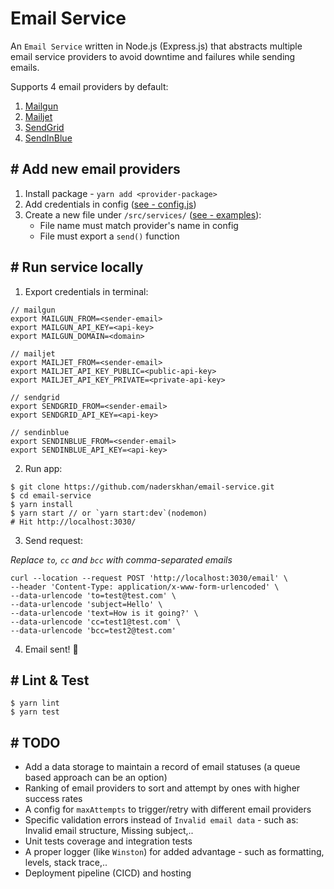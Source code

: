 # Email Service
An `Email Service` written in Node.js (Express.js) that abstracts multiple email service providers to avoid downtime and failures while sending emails.

Supports 4 email providers by default:
1. [Mailgun](https://www.mailgun.com/)
2. [Mailjet](https://www.mailjet.com/)
3. [SendGrid](https://www.sendgrid.com/)
4. [SendInBlue](https://www.sendinblue.com/)

## # Add new email providers
1. Install package - `yarn add <provider-package>`
2. Add credentials in config ([see - config.js](https://github.com/naderskhan/email-service/blob/master/src/config.js))
3. Create a new file under `/src/services/` ([see - examples](https://github.com/naderskhan/email-service/blob/master/src/services)):
    - File name must match provider's name in config
    - File must export a `send()` function

## # Run service locally
1. Export credentials in terminal:
```
// mailgun
export MAILGUN_FROM=<sender-email>
export MAILGUN_API_KEY=<api-key>
export MAILGUN_DOMAIN=<domain>

// mailjet
export MAILJET_FROM=<sender-email>
export MAILJET_API_KEY_PUBLIC=<public-api-key>
export MAILJET_API_KEY_PRIVATE=<private-api-key>

// sendgrid
export SENDGRID_FROM=<sender-email>
export SENDGRID_API_KEY=<api-key>

// sendinblue
export SENDINBLUE_FROM=<sender-email>
export SENDINBLUE_API_KEY=<api-key>
```

2. Run app:
```
$ git clone https://github.com/naderskhan/email-service.git
$ cd email-service
$ yarn install
$ yarn start // or `yarn start:dev`(nodemon)
# Hit http://localhost:3030/
```

3. Send request:

*Replace `to`, `cc` and `bcc` with comma-separated emails*
```
curl --location --request POST 'http://localhost:3030/email' \
--header 'Content-Type: application/x-www-form-urlencoded' \
--data-urlencode 'to=test@test.com' \
--data-urlencode 'subject=Hello' \
--data-urlencode 'text=How is it going?' \
--data-urlencode 'cc=test1@test.com' \
--data-urlencode 'bcc=test2@test.com'
```

4. Email sent! 🚀


## # Lint & Test
```
$ yarn lint
$ yarn test
```


## # TODO
- Add a data storage to maintain a record of email statuses (a queue based approach can be an option)
- Ranking of email providers to sort and attempt by ones with higher success rates
- A config for `maxAttempts` to trigger/retry with different email providers
- Specific validation errors instead of `Invalid email data` - such as: Invalid email structure, Missing subject,..
- Unit tests coverage and integration tests
- A proper logger (like `Winston`) for added advantage - such as formatting, levels, stack trace,..
- Deployment pipeline (CICD) and hosting
